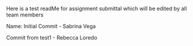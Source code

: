 Here is a test readMe for assignment submittal which will be edited by all team members


Name:
Initial Commit - Sabrina Vega

Commit from test1 - Rebecca Loredo

